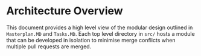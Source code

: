 # Architecture Overview

This document provides a high level view of the modular design outlined in `Masterplan.MD` and `Tasks.MD`. Each top level directory in `src/` hosts a module that can be developed in isolation to minimise merge conflicts when multiple pull requests are merged.
